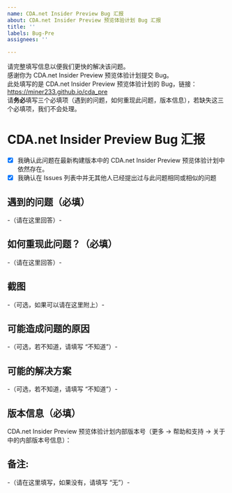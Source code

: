 ```yaml
---
name: CDA.net Insider Preview Bug 汇报
about: CDA.net Insider Preview 预览体验计划 Bug 汇报
title: ''
labels: Bug-Pre
assignees: ''

---
```

请完整填写信息以便我们更快的解决该问题。<br>
感谢你为 CDA.net Insider Preview 预览体验计划提交 Bug。<br>
此处填写的是 CDA.net Insider Preview 预览体验计划的 Bug，链接：https://miner233.github.io/cda_pre<br>
请**务必**填写三个必填项（遇到的问题，如何重现此问题，版本信息），若缺失这三个必填项，我们不会处理。

# CDA.net Insider Preview Bug 汇报
- [x] 我确认此问题在最新构建版本中的 CDA.net Insider Preview 预览体验计划中依然存在。
- [x] 我确认在 Issues 列表中并无其他人已经提出过与此问题相同或相似的问题

## 遇到的问题（必填）
-（请在这里回答）-

## 如何重现此问题？（必填）
-（请在这里回答）-

## 截图
-（可选，如果可以请在这里附上）-

## 可能造成问题的原因
-（可选，若不知道，请填写 “不知道”）-

## 可能的解决方案
-（可选，若不知道，请填写 “不知道”）-

## 版本信息（必填）
CDA.net Insider Preview 预览体验计划内部版本号（更多 -> 帮助和支持 -> 关于 中的内部版本号信息）：

## 备注:
-（请在这里填写，如果没有，请填写 “无”）-
